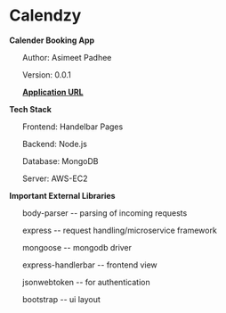 # Calendzy
<b>Calender Booking App</b>
<ul>Author: Asimeet Padhee</ul>
<ul>Version: 0.0.1</ul>
<b>
  <ul>
    <a href="http://18.206.158.114:3009">Application URL</a>
  </ul>
</b>
<b>Tech Stack</b>
<ul>Frontend: Handelbar Pages</ul>
<ul>Backend: Node.js</ul>
<ul>Database: MongoDB</ul>
<ul>Server: AWS-EC2</ul>
<b>Important External Libraries</b>
<ul>body-parser -- parsing of incoming requests</ul>
<ul>express -- request handling/microservice framework</ul>
<ul>mongoose -- mongodb driver</ul>
<ul>express-handlerbar -- frontend view</ul>
<ul>jsonwebtoken --  for authentication</ul>
<ul>bootstrap -- ui layout</ul>
